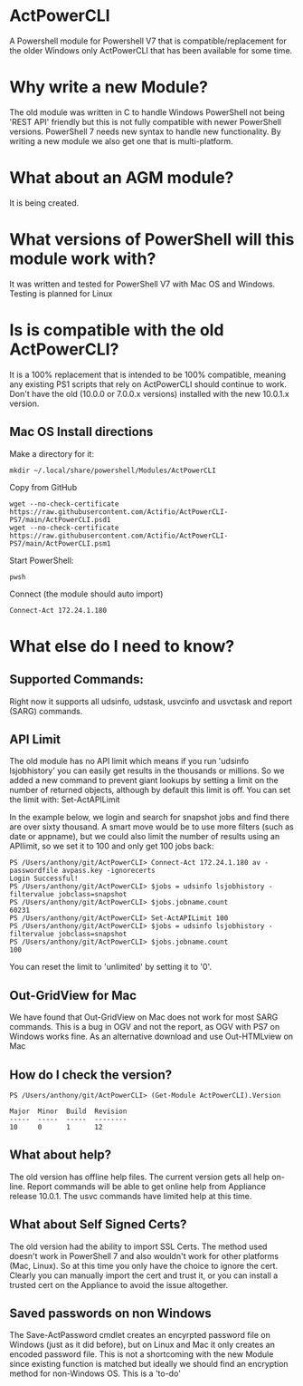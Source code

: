 # ActPowerCLI
A Powershell module for Powershell V7 that is compatible/replacement for the older Windows only ActPowerCLI that has been available for some time.

# Why write a new Module?

The old module was written in C to handle Windows PowerShell not being 'REST API' friendly but this is not fully compatible with newer PowerShell versions.  PowerShell 7 needs new syntax to handle new functionality.  By writing a new module we also get one that is multi-platform.

# What about an AGM module?

It is being created.

# What versions of PowerShell will this module work with?

It was written and tested for PowerShell V7 with Mac OS and Windows.
Testing is planned for Linux

# Is is compatible with the old ActPowerCLI?

It is a 100% replacement that is intended to be 100% compatible, meaning any existing PS1 scripts that rely on ActPowerCLI should continue to work.  Don't have the old (10.0.0 or 7.0.0.x versions) installed with the new 10.0.1.x version.



## Mac OS Install directions

Make a directory for it:

``
mkdir ~/.local/share/powershell/Modules/ActPowerCLI
``

Copy from GitHub

```
wget --no-check-certificate https://raw.githubusercontent.com/Actifio/ActPowerCLI-PS7/main/ActPowerCLI.psd1 
wget --no-check-certificate https://raw.githubusercontent.com/Actifio/ActPowerCLI-PS7/main/ActPowerCLI.psm1
```

Start PowerShell:

```
pwsh
```

Connect (the module should auto import)

```
Connect-Act 172.24.1.180
```

# What else do I need to know?

## Supported Commands:

Right now it supports all udsinfo, udstask, usvcinfo and usvctask and report (SARG) commands.

## API Limit

The old module has no API limit which means if you run 'udsinfo lsjobhistory' you can easily get results in the thousands or millions.   So we added a new command to prevent giant lookups by setting a limit on the number of returned objects, although by default this limit is off.  You can set the limit with:   Set-ActAPILimit

In the example below, we login and search for snapshot jobs and find there are over sixty thousand.  A smart move would be to use more filters (such as date or appname), but we could also limit the number of results using an APIlimit, so we set it to 100 and only get 100 jobs back:

```
PS /Users/anthony/git/ActPowerCLI> Connect-Act 172.24.1.180 av -passwordfile avpass.key -ignorecerts
Login Successful!
PS /Users/anthony/git/ActPowerCLI> $jobs = udsinfo lsjobhistory -filtervalue jobclass=snapshot
PS /Users/anthony/git/ActPowerCLI> $jobs.jobname.count
60231
PS /Users/anthony/git/ActPowerCLI> Set-ActAPILimit 100
PS /Users/anthony/git/ActPowerCLI> $jobs = udsinfo lsjobhistory -filtervalue jobclass=snapshot
PS /Users/anthony/git/ActPowerCLI> $jobs.jobname.count
100
```

You can reset the limit to 'unlimited' by setting it to '0'.

## Out-GridView for Mac

We have found that Out-GridView on Mac does not work for most SARG commands.   This is a bug in OGV and not the report,  as OGV with PS7 on Windows works fine.   As an alternative download and use Out-HTMLview  on Mac

## How do I check the version?

```
PS /Users/anthony/git/ActPowerCLI> (Get-Module ActPowerCLI).Version

Major  Minor  Build  Revision
-----  -----  -----  --------
10     0      1      12
```

## What about help?

The old version has offline help files.   The current version gets all help on-line.   Report commands will be able to get online help from Appliance release 10.0.1.   The usvc commands have limited help at this time.

## What about Self Signed Certs?

The old version had the ability to import SSL Certs.   The method used doesn't work in PowerShell 7 and also wouldn't work for other platforms (Mac, Linux).   So at this time you only have the choice to ignore the cert.   Clearly you can manually import the cert and trust it, or you can install a trusted cert on the Appliance to avoid the issue altogether.

## Saved passwords on non Windows

The Save-ActPassword cmdlet creates an encyrpted password file on Windows (just as it did before), but on Linux and Mac it only creates an encoded password file.  This is not a shortcoming with the new Module since existing function is matched but ideally we should find an encryption method for non-Windows OS.   This is a 'to-do'

